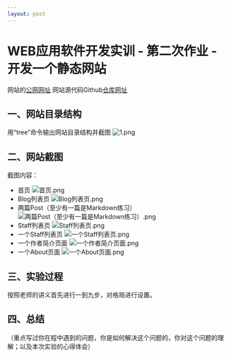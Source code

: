 ```yaml
---
layout: post
---
```

# WEB应用软件开发实训 - 第二次作业 - 开发一个静态网站
网站的[公网网址](https://iqszs.github.io/)
网站源代码Github[仓库网址](https://iqszs.github.io/)

## 一、网站目录结构
用“tree”命令输出网站目录结构并截图
![1.png](https://i.loli.net/2021/05/08/MwveAKBZmRcFdYj.png)

## 二、网站截图
截图内容：
- 首页
![首页.png](https://i.loli.net/2021/05/08/vmn1B9UqLdOTuek.png)
- Blog列表页
![Blog列表页.png](https://i.loli.net/2021/05/08/BuqnbjFUt7iNDpk.png)
- 两篇Post（至少有一篇是Markdown练习）
![两篇Post（至少有一篇是Markdown练习）.png](https://i.loli.net/2021/05/08/gxISAtcXHWf3jCM.png)
- Staff列表页
![Staff列表页.png](https://i.loli.net/2021/05/08/KUDrx9lfoGE3Vzn.png)
- 一个Staff列表页
![一个Staff列表页.png](https://i.loli.net/2021/05/08/WGXAfYM2JKld6LE.png)
- 一个作者简介页面
![一个作者简介页面.png](https://i.loli.net/2021/05/08/bUnlZY9qfxL17g2.png)
- 一个About页面
![一个About页面.png](https://i.loli.net/2021/05/08/KWucaZld5g7Q8Br.png)

## 三、实验过程
按照老师的讲义首先进行一到九步，对格局进行设置。

## 四、总结
（重点写过你在程中遇到的问题，你是如何解决这个问题的，你对这个问题的理解；以及本次实验的心得体会）